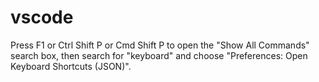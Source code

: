 # vscode

Press F1 or Ctrl Shift P or Cmd Shift P to open the "Show All Commands" search box, then search for "keyboard" and choose "Preferences: Open Keyboard Shortcuts (JSON)".
